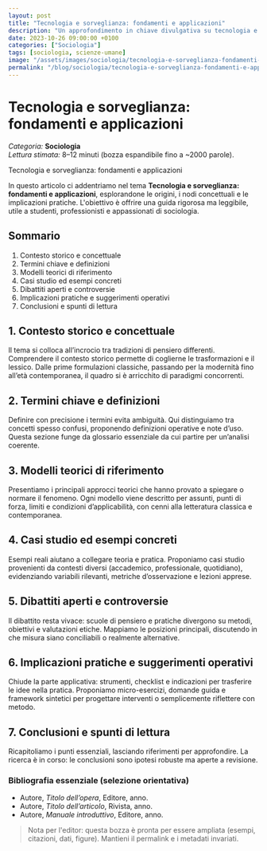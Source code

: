```yaml
---
layout: post
title: "Tecnologia e sorveglianza: fondamenti e applicazioni"
description: "Un approfondimento in chiave divulgativa su tecnologia e sorveglianza: fondamenti e applicazioni, nella categoria Sociologia."
date: 2023-10-26 09:00:00 +0100
categories: ["Sociologia"]
tags: [sociologia, scienze-umane]
image: "/assets/images/sociologia/tecnologia-e-sorveglianza-fondamenti-e-applicazioni.jpg"
permalink: "/blog/sociologia/tecnologia-e-sorveglianza-fondamenti-e-applicazioni/"
---
```


# Tecnologia e sorveglianza: fondamenti e applicazioni

*Categoria:* **Sociologia**  
*Lettura stimata:* 8–12 minuti (bozza espandibile fino a ~2000 parole).

Tecnologia e sorveglianza: fondamenti e applicazioni

In questo articolo ci addentriamo nel tema **Tecnologia e sorveglianza: fondamenti e applicazioni**, esplorandone le origini, i nodi concettuali e le implicazioni pratiche. L'obiettivo è offrire una guida rigorosa ma leggibile, utile a studenti, professionisti e appassionati di sociologia.

## Sommario
1. Contesto storico e concettuale
2. Termini chiave e definizioni
3. Modelli teorici di riferimento
4. Casi studio ed esempi concreti
5. Dibattiti aperti e controversie
6. Implicazioni pratiche e suggerimenti operativi
7. Conclusioni e spunti di lettura

## 1. Contesto storico e concettuale
Il tema si colloca all’incrocio tra tradizioni di pensiero differenti. Comprendere il contesto storico permette di coglierne le trasformazioni e il lessico. Dalle prime formulazioni classiche, passando per la modernità fino all’età contemporanea, il quadro si è arricchito di paradigmi concorrenti.

## 2. Termini chiave e definizioni
Definire con precisione i termini evita ambiguità. Qui distinguiamo tra concetti spesso confusi, proponendo definizioni operative e note d’uso. Questa sezione funge da glossario essenziale da cui partire per un’analisi coerente.

## 3. Modelli teorici di riferimento
Presentiamo i principali approcci teorici che hanno provato a spiegare o normare il fenomeno. Ogni modello viene descritto per assunti, punti di forza, limiti e condizioni d’applicabilità, con cenni alla letteratura classica e contemporanea.

## 4. Casi studio ed esempi concreti
Esempi reali aiutano a collegare teoria e pratica. Proponiamo casi studio provenienti da contesti diversi (accademico, professionale, quotidiano), evidenziando variabili rilevanti, metriche d’osservazione e lezioni apprese.

## 5. Dibattiti aperti e controversie
Il dibattito resta vivace: scuole di pensiero e pratiche divergono su metodi, obiettivi e valutazioni etiche. Mappiamo le posizioni principali, discutendo in che misura siano conciliabili o realmente alternative.

## 6. Implicazioni pratiche e suggerimenti operativi
Chiude la parte applicativa: strumenti, checklist e indicazioni per trasferire le idee nella pratica. Proponiamo micro-esercizi, domande guida e framework sintetici per progettare interventi o semplicemente riflettere con metodo.

## 7. Conclusioni e spunti di lettura
Ricapitoliamo i punti essenziali, lasciando riferimenti per approfondire. La ricerca è in corso: le conclusioni sono ipotesi robuste ma aperte a revisione.

### Bibliografia essenziale (selezione orientativa)
- Autore, *Titolo dell’opera*, Editore, anno.
- Autore, *Titolo dell’articolo*, Rivista, anno.
- Autore, *Manuale introduttivo*, Editore, anno.


> Nota per l'editor: questa bozza è pronta per essere ampliata (esempi, citazioni, dati, figure). Mantieni il permalink e i metadati invariati.
